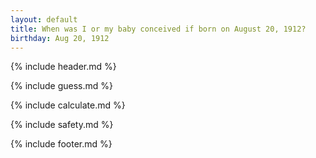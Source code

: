 ```yaml
---
layout: default
title: When was I or my baby conceived if born on August 20, 1912?
birthday: Aug 20, 1912
---
```


{% include header.md %}

{% include guess.md %}

{% include calculate.md %}

{% include safety.md %}

{% include footer.md %}



